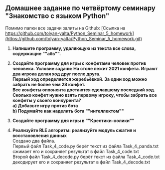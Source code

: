 ## Домашнее задание по четвёртому семинару "Знакомство с языком Python"

Помимо папки все задачи залиты на Github: [Ссылка на https://github.com/tolyan-yalta/Python_Seminar_5_homework](https://github.com/tolyan-yalta/Python_Seminar_5_homework.git)

1. **Напишите программу, удаляющую из текста все слова, содержащие ""абв"".**

2. **Создайте программу для игры с конфетами человек против человека.**
**Условие задачи: На столе лежит 2021 конфета. Играют два игрока делая ход друг после друга.**    
**Первый ход определяется жеребьёвкой. За один ход можно забрать не более чем 28 конфет.**    
**Все конфеты оппонента достаются сделавшему последний ход.**    
**Сколько конфет нужно взять первому игроку, чтобы забрать все конфеты у своего конкурента?**   
**a) Добавьте игру против бота**   
**b) Подумайте как наделить бота ""интеллектом""**

3. **Создайте программу для игры в ""Крестики-нолики""**

4. **Реализуйте RLE алгоритм: реализуйте модуль сжатия и восстановления данных**   
Создано два файла.   
Первый файл Task_4_code.py берёт текст из файла Task_4_panda.txt сжимает его и сохраняет результат в файл Task_4_code.txt   
Второй файл Task_4_decode.py берёт текст из файла Task_4_code.txt декодирует его и сохраняет результат в файл Task_4_decode.txt

